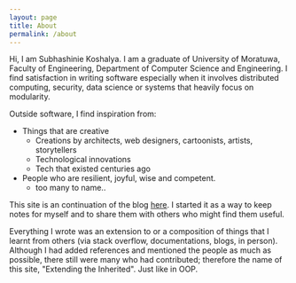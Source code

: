```yaml
---
layout: page
title: About
permalink: /about
---
```


Hi, I am Subhashinie Koshalya. I am a graduate of University of Moratuwa, Faculty of Engineering, Department of Computer Science and Engineering. I find satisfaction in writing software especially when it involves distributed computing, security, data science or systems that heavily focus on modularity.

Outside software, I find inspiration from: 

- Things that are creative
    - Creations by architects, web designers, cartoonists, artists, storytellers
    - Technological innovations
    - Tech that existed centuries ago
- People who are resilient, joyful, wise and competent. 
    - too many to name.. 

This site is an continuation of the blog [here][wordpress_site]. I started it as a way to keep notes for myself and to share them with others who might find them useful. 

Everything I wrote was an extension to or a composition of things that I learnt from others (via stack overflow, documentations, blogs, in person). Although I had added references and mentioned the people as much as possible, there still were many who had contributed; therefore the name of this site, "Extending the Inherited". Just like in OOP.

[wordpress_site]: https://extendingtheinherited.wordpress.com/

